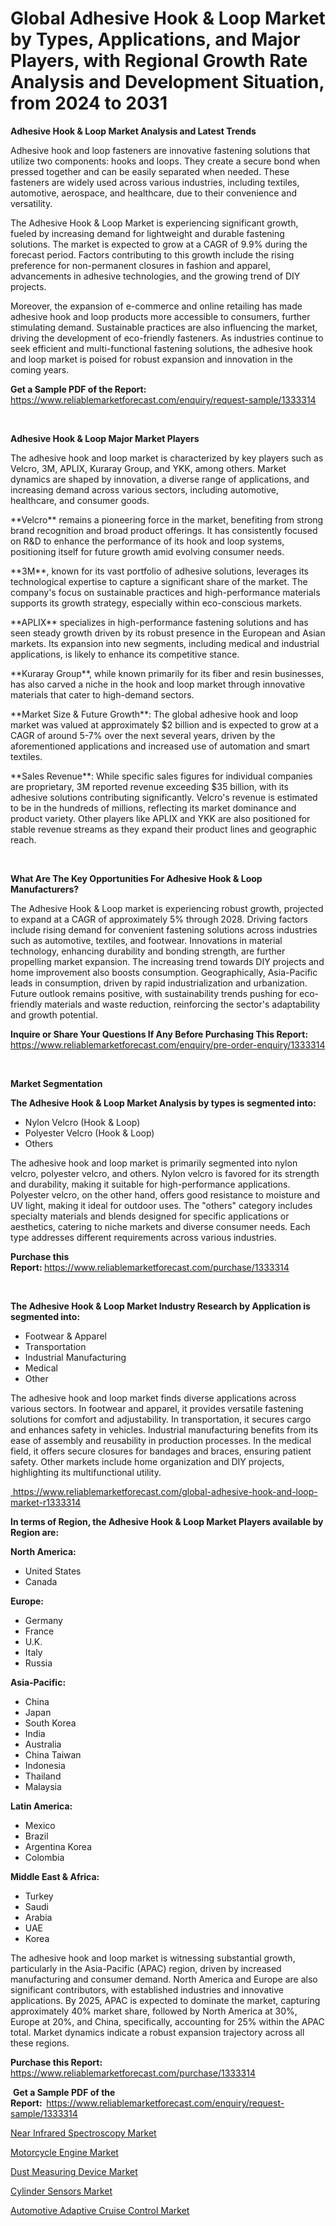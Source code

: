 <p><h1>Global Adhesive Hook & Loop Market by Types, Applications, and Major Players, with Regional Growth Rate Analysis and Development Situation, from 2024 to 2031</h1></p><p><strong>Adhesive Hook & Loop Market Analysis and Latest Trends</strong></p>
<p><p>Adhesive hook and loop fasteners are innovative fastening solutions that utilize two components: hooks and loops. They create a secure bond when pressed together and can be easily separated when needed. These fasteners are widely used across various industries, including textiles, automotive, aerospace, and healthcare, due to their convenience and versatility.</p><p>The Adhesive Hook & Loop Market is experiencing significant growth, fueled by increasing demand for lightweight and durable fastening solutions. The market is expected to grow at a CAGR of 9.9% during the forecast period. Factors contributing to this growth include the rising preference for non-permanent closures in fashion and apparel, advancements in adhesive technologies, and the growing trend of DIY projects.</p><p>Moreover, the expansion of e-commerce and online retailing has made adhesive hook and loop products more accessible to consumers, further stimulating demand. Sustainable practices are also influencing the market, driving the development of eco-friendly fasteners. As industries continue to seek efficient and multi-functional fastening solutions, the adhesive hook and loop market is poised for robust expansion and innovation in the coming years.</p></p>
<p><strong>Get a Sample PDF of the Report:&nbsp;</strong> <a href="https://www.reliablemarketforecast.com/enquiry/request-sample/1333314?utm_campaign=1134&utm_medium=2&utm_source=Github&utm_content=ia&utm_term=18112024&utm_id=adhesive-hook-loop">https://www.reliablemarketforecast.com/enquiry/request-sample/1333314</a></p>
<p>&nbsp;</p>
<p><strong>Adhesive Hook & Loop Major Market Players</strong></p>
<p><p>The adhesive hook and loop market is characterized by key players such as Velcro, 3M, APLIX, Kuraray Group, and YKK, among others. Market dynamics are shaped by innovation, a diverse range of applications, and increasing demand across various sectors, including automotive, healthcare, and consumer goods.</p><p>**Velcro** remains a pioneering force in the market, benefiting from strong brand recognition and broad product offerings. It has consistently focused on R&D to enhance the performance of its hook and loop systems, positioning itself for future growth amid evolving consumer needs.</p><p>**3M**, known for its vast portfolio of adhesive solutions, leverages its technological expertise to capture a significant share of the market. The company's focus on sustainable practices and high-performance materials supports its growth strategy, especially within eco-conscious markets.</p><p>**APLIX** specializes in high-performance fastening solutions and has seen steady growth driven by its robust presence in the European and Asian markets. Its expansion into new segments, including medical and industrial applications, is likely to enhance its competitive stance.</p><p>**Kuraray Group**, while known primarily for its fiber and resin businesses, has also carved a niche in the hook and loop market through innovative materials that cater to high-demand sectors.</p><p>**Market Size & Future Growth**: The global adhesive hook and loop market was valued at approximately $2 billion and is expected to grow at a CAGR of around 5-7% over the next several years, driven by the aforementioned applications and increased use of automation and smart textiles.</p><p>**Sales Revenue**: While specific sales figures for individual companies are proprietary, 3M reported revenue exceeding $35 billion, with its adhesive solutions contributing significantly. Velcro's revenue is estimated to be in the hundreds of millions, reflecting its market dominance and product variety. Other players like APLIX and YKK are also positioned for stable revenue streams as they expand their product lines and geographic reach.</p></p>
<p>&nbsp;</p>
<p><strong>What Are The Key Opportunities For Adhesive Hook & Loop Manufacturers?</strong></p>
<p><p>The Adhesive Hook & Loop market is experiencing robust growth, projected to expand at a CAGR of approximately 5% through 2028. Driving factors include rising demand for convenient fastening solutions across industries such as automotive, textiles, and footwear. Innovations in material technology, enhancing durability and bonding strength, are further propelling market expansion. The increasing trend towards DIY projects and home improvement also boosts consumption. Geographically, Asia-Pacific leads in consumption, driven by rapid industrialization and urbanization. Future outlook remains positive, with sustainability trends pushing for eco-friendly materials and waste reduction, reinforcing the sector's adaptability and growth potential.</p></p>
<p><strong>Inquire or Share Your Questions If Any Before Purchasing This Report:</strong> <a href="https://www.reliablemarketforecast.com/enquiry/pre-order-enquiry/1333314?utm_campaign=1134&utm_medium=2&utm_source=Github&utm_content=ia&utm_term=18112024&utm_id=adhesive-hook-loop">https://www.reliablemarketforecast.com/enquiry/pre-order-enquiry/1333314</a></p>
<p>&nbsp;</p>
<p><strong>Market Segmentation</strong></p>
<p><strong>The Adhesive Hook & Loop Market Analysis by types is segmented into:</strong></p>
<p><ul><li>Nylon Velcro (Hook & Loop)</li><li>Polyester Velcro (Hook & Loop)</li><li>Others</li></ul></p>
<p><p>The adhesive hook and loop market is primarily segmented into nylon velcro, polyester velcro, and others. Nylon velcro is favored for its strength and durability, making it suitable for high-performance applications. Polyester velcro, on the other hand, offers good resistance to moisture and UV light, making it ideal for outdoor uses. The "others" category includes specialty materials and blends designed for specific applications or aesthetics, catering to niche markets and diverse consumer needs. Each type addresses different requirements across various industries.</p></p>
<p><strong>Purchase this Report:&nbsp;</strong><a href="https://www.reliablemarketforecast.com/purchase/1333314?utm_campaign=1134&utm_medium=2&utm_source=Github&utm_content=ia&utm_term=18112024&utm_id=adhesive-hook-loop">https://www.reliablemarketforecast.com/purchase/1333314</a></p>
<p>&nbsp;</p>
<p><strong>The Adhesive Hook & Loop Market Industry Research by Application is segmented into:</strong></p>
<p><ul><li>Footwear & Apparel</li><li>Transportation</li><li>Industrial Manufacturing</li><li>Medical</li><li>Other</li></ul></p>
<p><p>The adhesive hook and loop market finds diverse applications across various sectors. In footwear and apparel, it provides versatile fastening solutions for comfort and adjustability. In transportation, it secures cargo and enhances safety in vehicles. Industrial manufacturing benefits from its ease of assembly and reusability in production processes. In the medical field, it offers secure closures for bandages and braces, ensuring patient safety. Other markets include home organization and DIY projects, highlighting its multifunctional utility.</p></p>
<p><a href="https://www.reliablemarketforecast.com/global-adhesive-hook-and-loop-market-r1333314?utm_campaign=1134&utm_medium=2&utm_source=Github&utm_content=ia&utm_term=18112024&utm_id=adhesive-hook-loop">&nbsp;https://www.reliablemarketforecast.com/global-adhesive-hook-and-loop-market-r1333314</a></p>
<p><strong>In terms of Region, the Adhesive Hook & Loop Market Players available by Region are:</strong></p>
<p>
    <p> <strong> North America: </strong>
        <ul>
            <li>United States</li>
            <li>Canada</li>
        </ul>
        </p> 
    <p> <strong> Europe: </strong>
        <ul>
            <li>Germany</li>
            <li>France</li>
            <li>U.K.</li>
            <li>Italy</li>
            <li>Russia</li>
        </ul>
        </p> 
    <p> <strong> Asia-Pacific: </strong>
        <ul>
            <li>China</li>
            <li>Japan</li>
            <li>South Korea</li>
            <li>India</li>
            <li>Australia</li>
            <li>China Taiwan</li>
            <li>Indonesia</li>
            <li>Thailand</li>
            <li>Malaysia</li>
        </ul>
        </p> 
    <p> <strong> Latin America: </strong>
        <ul>
            <li>Mexico</li>
            <li>Brazil</li>
            <li>Argentina Korea</li>
            <li>Colombia</li>
        </ul>
        </p> 
    <p> <strong> Middle East & Africa: </strong>
        <ul>
            <li>Turkey</li>
            <li>Saudi</li>
            <li>Arabia</li>
            <li>UAE</li>
            <li>Korea</li>
        </ul>
    </p>
    </p>
<p><p>The adhesive hook and loop market is witnessing substantial growth, particularly in the Asia-Pacific (APAC) region, driven by increased manufacturing and consumer demand. North America and Europe are also significant contributors, with established industries and innovative applications. By 2025, APAC is expected to dominate the market, capturing approximately 40% market share, followed by North America at 30%, Europe at 20%, and China, specifically, accounting for 25% within the APAC total. Market dynamics indicate a robust expansion trajectory across all these regions.</p></p>
<p><strong>Purchase this Report: </strong><a href="https://www.reliablemarketforecast.com/purchase/1333314?utm_campaign=1134&utm_medium=2&utm_source=Github&utm_content=ia&utm_term=18112024&utm_id=adhesive-hook-loop">https://www.reliablemarketforecast.com/purchase/1333314</a></p>
<p>&nbsp;<strong>Get a Sample PDF of the Report:&nbsp;&nbsp;</strong><a href="https://www.reliablemarketforecast.com/enquiry/request-sample/1333314?utm_campaign=1134&utm_medium=2&utm_source=Github&utm_content=ia&utm_term=18112024&utm_id=adhesive-hook-loop">https://www.reliablemarketforecast.com/enquiry/request-sample/1333314</a></p>
<p><strong></strong></p>
<p><p><a href="https://issuu.com/reportprime-2/docs/near-infrared-spectroscopy-market-s_b7d40a5e94e9bf?utm_campaign=1134&utm_medium=2&utm_source=Github&utm_content=ia&utm_term=18112024&utm_id=adhesive-hook-loop">Near Infrared Spectroscopy Market</a></p><p><a href="https://www.linkedin.com/pulse/emerging-motorcycle-engine-market-opportunities-analysis-pkdee?utm_campaign=1134&utm_medium=2&utm_source=Github&utm_content=ia&utm_term=18112024&utm_id=adhesive-hook-loop">Motorcycle Engine Market</a></p><p><a href="https://www.linkedin.com/pulse/comprehensive-dust-measuring-device-market-report-segmentation-sf5re?utm_campaign=1134&utm_medium=2&utm_source=Github&utm_content=ia&utm_term=18112024&utm_id=adhesive-hook-loop">Dust Measuring Device Market</a></p><p><a href="https://www.linkedin.com/pulse/market-forecasting-change-global-cylinder-sensors-dynamics-rente?utm_campaign=1134&utm_medium=2&utm_source=Github&utm_content=ia&utm_term=18112024&utm_id=adhesive-hook-loop">Cylinder Sensors Market</a></p><p><a href="https://issuu.com/reportprime-2/docs/automotive-adaptive-cruise-control-_3adb11cda8ee3f?utm_campaign=1134&utm_medium=2&utm_source=Github&utm_content=ia&utm_term=18112024&utm_id=adhesive-hook-loop">Automotive Adaptive Cruise Control Market</a></p></p>